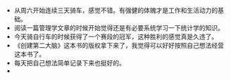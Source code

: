 - 从周六开始连续三天骑车，感觉不错。有强健的体魄才是工作和生活动力的基础。
- 阅读一篇管理学文章的时候开始觉得还是有必要系统学习一下统计学的知识。
- 今天骑自行车的时候获得了一个赛段的冠军，这种胜利的感觉真是久违了。
- 《创建第二大脑》这本书的版权拿下来了，我觉得可以好好按照自己想法经营这本书了。
- 每天把自己想法简单记录下来也挺好的。
- 
